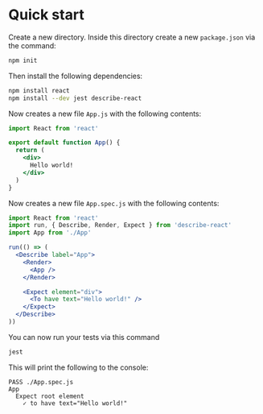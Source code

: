 # Quick start

Create a new directory. Inside this directory create a new `package.json` via the command:

```bash
npm init
```

Then install the following dependencies:

```bash
npm install react
npm install --dev jest describe-react
```

Now creates a new file `App.js` with the following contents:

```jsx
import React from 'react'

export default function App() {
  return (
    <div>
      Hello world!
    </div>
  )
}
```

Now creates a new file `App.spec.js` with the following contents:

```jsx
import React from 'react'
import run, { Describe, Render, Expect } from 'describe-react'
import App from './App'

run(() => (
  <Describe label="App">
    <Render>
      <App />
    </Render>

    <Expect element="div">
      <To have text="Hello world!" />
    </Expect>
  </Describe>
))
```

You can now run your tests via this command

```bash
jest
```

This will print the following to the console:

```
PASS ./App.spec.js
App
  Expect root element
    ✓ to have text="Hello world!"
```
